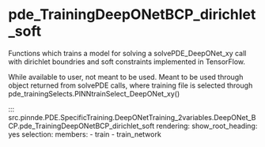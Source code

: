 # pde_TrainingDeepONetBCP_dirichlet_soft

Functions which trains a model for solving a solvePDE_DeepONet_xy call with dirichlet boundries and soft constraints implemented in TensorFlow.

While available to user, not meant to be used. Meant to be used through
object returned from solvePDE calls, where training file is selected through pde_trainingSelects.PINNtrainSelect_DeepONet_xy()

::: src.pinnde.PDE.SpecificTraining.DeepONetTraining_2variables.DeepONet_BCP.pde_TrainingDeepONetBCP_dirichlet_soft
    rendering:
      show_root_heading: yes
    selection:
      members:
        - train
        - train_network